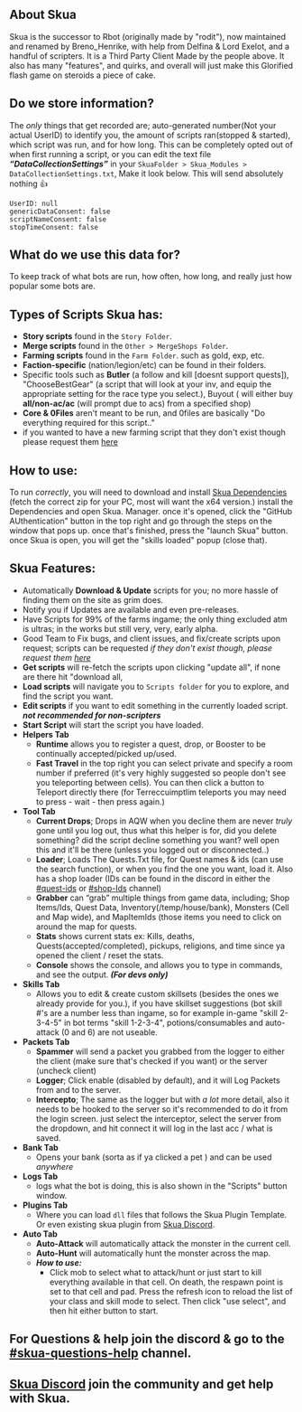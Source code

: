 ## About Skua
Skua is the successor to Rbot (originally made by "rodit"), now maintained and renamed by Breno_Henrike, with help from Delfina & Lord Exelot, and a handful of scripters. It is a Third Party Client Made by the people above. It also has many "features", and quirks, and overall will just make this Glorified flash game on steroids a piece of cake.

## Do we store information?
The *only* things that get recorded are; auto-generated number(Not your actual UserID) to identify you, the amount of scripts ran(stopped & started), which script was run, and for how long. This can be completely opted out of when first running a script, or you can edit the text file ***“DataCollectionSettings”*** in your `SkuaFolder > Skua_Modules > DataCollectionSettings.txt`, Make it look below. This will send absolutely nothing 👍
```
UserID: null
genericDataConsent: false
scriptNameConsent: false
stopTimeConsent: false
```

## What do we use this data for?
To keep track of what bots are run, how often, how long, and really just how popular some bots are.

## Types of Scripts Skua has:
- **Story scripts** found in the `Story Folder`.
- **Merge scripts** found in the `Other > MergeShops Folder`.
- **Farming scripts** found in the `Farm Folder`. such as gold, exp, etc.
- **Faction-specific** (nation/legion/etc) can be found in their folders.
- Specific tools such as **Butler** (a follow and kill [doesnt support quests]), "ChooseBestGear" (a script that will look at your inv, and equip the appropriate setting for the race type you select.), Buyout ( will either buy **all/non-ac/ac** (will prompt due to acs) from a specified shop)
- **Core & 0Files** aren't meant to be run, and 0files are basically "Do everything required for this script.."
-  if you wanted to have a new farming script that they don't exist though please request them [here](https://forms.gle/casF8pCNsP2qMGZS6)

## How to use:
To run *correctly*, you will need to download and install [Skua Dependencies](https://github.com/BrenoHenrike/Skua/releases/download/1.0.0.0/Skua.Dependencies.exe) (fetch the correct zip for your PC, most will want the x64 version.) install the Dependencies and open Skua. Manager. once it's opened, click the "GitHub AUthentication" button in the top right and go through the steps on the window that pops up. once that's finished, press the "launch Skua" button. once Skua is open, you will get the "skills loaded" popup (close that).

## Skua Features:
- Automatically **Download & Update** scripts for you; no more hassle of finding them on the site as grim does.
- Notify you if Updates are available and even pre-releases.
- Have Scripts for 99% of the farms ingame; the only thing excluded atm is ultras; in the works but still very, very, early alpha.
- Good Team to Fix bugs, and client issues, and fix/create scripts upon request; scripts can be requested *if they don't exist though, please request them [here](https://forms.gle/casF8pCNsP2qMGZS6)*
- **Get scripts** will re-fetch the scripts upon clicking "update all", if none are there hit "download all,
- **Load scripts** will navigate you to `Scripts folder` for you to explore, and find the script you want.
- **Edit scripts** if you want to edit something in the currently loaded script. ***not recommended for non-scripters***
- **Start Script** will start the script you have loaded.
- **Helpers Tab** 
    - **Runtime** allows you to register a quest, drop, or Booster to be continually accepted/picked up/used.
    - **Fast Travel** in the top right you can select private and specify a room number if preferred (it's very highly suggested so people don't see you teleporting between cells). You can then click a button to Teleport directly there (for Terreccuimptlim teleports you may need to press - wait - then press again.)
- **Tool Tab**
    - **Current Drops**; Drops in AQW when you decline them are never *truly* gone until you log out, thus what this helper is for, did you delete something? did the script decline something you want? well open this and it'll be there (unless you logged out or disconnected..)
    - **Loader**; Loads The Quests.Txt file, for Quest names & ids (can use the search function), or when you find the one you want, load it. Also has a shop loader (IDs can be found in the discord in either the [#quest-ids](https://discord.com/channels/1008293278162092073/1042872458421739612) or  [#shop-Ids](https://discord.com/channels/1008293278162092073/1042877939236225154) channel)
    - **Grabber** can “grab” multiple things from game data, including; Shop Items/Ids, Quest Data, Inventory(/temp/house/bank), Monsters (Cell and Map wide), and MapItemIds (those items you need to click on around the map for quests.
    - **Stats** shows current stats ex: Kills, deaths, Quests(accepted/completed), pickups, religions, and time since ya opened the client / reset the stats.
    - **Console** shows the console, and allows you to type in commands, and see the output. ***(For devs only)***
- **Skills Tab**
    - Allows you to edit  & create custom skillsets (besides the ones we already provide for you.), if you have skillset suggestions (bot skill #'s are a number less than ingame, so for example in-game "skill 2-3-4-5" in bot terms "skill 1-2-3-4", potions/consumables and auto-attack (0 and 6) are not useable.
- **Packets Tab**
    - **Spammer** will send a packet you grabbed from the logger to either the client (make sure that's checked if you want) or the server (uncheck client) 
    - **Logger**; Click enable (disabled by default), and it will Log Packets from and to the server.
    - **Intercepto**; The same as the logger but with *a lot*  more detail, also it needs to be hooked to the server so it's recommended to do it from the login screen. just select the interceptor, select the server from the dropdown, and hit connect it will log in the last acc / what is saved.
- **Bank Tab**
    - Opens your bank (sorta as if ya clicked a pet ) and can be used *anywhere*
- **Logs Tab**
    - logs what the bot is doing, this is also shown in the "Scripts" button window.
- **Plugins Tab** 
    - Where you can load `dll` files that follows the Skua Plugin Template. Or even existing skua plugin from [Skua Discord](https://discord.gg/pearlharbor).
- **Auto Tab**
    - **Auto-Attack** will automatically attack the monster in the current cell.
    - **Auto-Hunt** will automatically hunt the monster across the map.
    - ***How to use:***
        - Click mob to select what to attack/hunt or just start to kill everything available in that cell. On death, the respawn point is set to that cell and pad. Press the refresh icon to reload the list of your class and skill mode to select. Then click "use select", and then hit either button to start.

## For Questions & help join the discord & go to the [#skua-questions-help](https://discord.com/channels/1008293278162092073/1008293280087289983) channel.

## [Skua Discord](https://discord.gg/pearlharbor) join the community and get help with Skua.